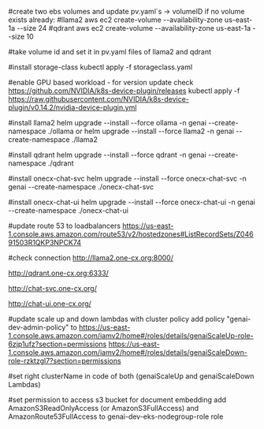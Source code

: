 #create two ebs volumes and update pv.yaml´s -> volumeID if no volume exists already: 
#llama2
aws ec2 create-volume --availability-zone us-east-1a --size 24
#qdrant
aws ec2 create-volume --availability-zone us-east-1a --size 10


#take volume id and set it in pv.yaml files of llama2 and qdrant

#install storage-class
kubectl apply -f storageclass.yaml

#enable GPU based workload - for version update check https://github.com/NVIDIA/k8s-device-plugin/releases
kubectl apply -f https://raw.githubusercontent.com/NVIDIA/k8s-device-plugin/v0.14.2/nvidia-device-plugin.yml


#install llama2
helm upgrade --install --force ollama -n genai --create-namespace ./ollama
or 
helm upgrade --install --force llama2 -n genai --create-namespace ./llama2



#install qdrant
helm upgrade --install --force qdrant -n genai --create-namespace ./qdrant

#install onecx-chat-svc
helm upgrade --install --force onecx-chat-svc -n genai --create-namespace ./onecx-chat-svc

#install onecx-chat-ui
helm upgrade --install --force onecx-chat-ui -n genai --create-namespace ./onecx-chat-ui

#update route 53 to loadbalancers 
https://us-east-1.console.aws.amazon.com/route53/v2/hostedzones#ListRecordSets/Z04691503R1QKP3NPCK74


#check connection
http://llama2.one-cx.org:8000/

http://qdrant.one-cx.org:6333/

http://chat-svc.one-cx.org/

http://chat-ui.one-cx.org/

#update scale up and down lambdas with cluster policy
add policy "genai-dev-admin-policy" to 
https://us-east-1.console.aws.amazon.com/iamv2/home#/roles/details/genaiScaleUp-role-6zjp1ufz?section=permissions
https://us-east-1.console.aws.amazon.com/iamv2/home#/roles/details/genaiScaleDown-role-rzktzgl7?section=permissions

#set right clusterName in code of both (genaiScaleUp and genaiScaleDown Lambdas)


#set permission to access s3 bucket for document embedding
add AmazonS3ReadOnlyAccess (or AmazonS3FullAccess) and AmazonRoute53FullAccess to genai-dev-eks-nodegroup-role role


